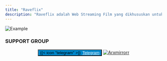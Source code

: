 ```yaml
---
title: "Raveflix"
description: "Raveflix adalah Web Streaming Film yang dikhususkan untuk menonton melalui Aplikasi Rave"
---
```

 
![Example](img/cloudstream.jpg "Image caption")

 <div style="margin-top: 15px">
 <script type='text/javascript' src='https://assets.trakteer.id/js/trbtn-overlay.min.js'></script><script type='text/javascript' class='troverlay'>(function() {var trbtnId = trbtnOverlay.init('Donasi','#ef4444','https://trakteer.id/levi-rave/tip/embed/modal','https://cdn.trakteer.id/images/embed/trbtn-icon.png?date=18-11-2023','40','inline');trbtnOverlay.draw(trbtnId);})();</script>
</div>



### SUPPORT GROUP
<div align="center">
<button
type="button"
data-te-ripple-init
data-te-ripple-color="light"
class="ripple-surface-light shadow-lg mb-2 rounded px-6 pb-2 pt-2.5 text-xs font-semibold uppercase text-white shadow-md transition duration-150 ease-in-out hover:shadow-lg focus:shadow-lg focus:outline-none focus:ring-0 active:shadow-lg"
style="background-color: #0088cc;">
<span style="margin-right: 2px;">{{< icon "telegram" >}}</span>
<a class="font-semibold uppercase text-white" style="color: #fff; font-family: 'Montserrat', Sans-Serif;" href="https://t.me/arxmirrorr" target="_blank">Telegram
</a>
</button>


<a href="https://t.me/arxmirrorr" target="_blank">
    <img src="https://img.shields.io/endpoint?style=social&url=https%3A%2F%2Frunkit.io%2Fdamiankrawczyk%2Ftelegram-badge%2Fbranches%2Fmaster%3Furl%3Dhttps%3A%2F%2Ft.me%2Farxmirrorr" alt="Arxmirrorr">
</a>

</div>
